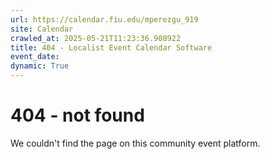 ```yaml
---
url: https://calendar.fiu.edu/mperezgu_919
site: Calendar
crawled_at: 2025-05-21T11:23:36.908922
title: 404 - Localist Event Calendar Software
event_date: 
dynamic: True
---
```


# 404 - not found
We couldn't find the page on this community event platform.
